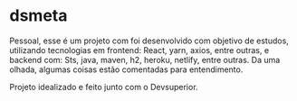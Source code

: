 # dsmeta

Pessoal, esse é um projeto com foi desenvolvido com objetivo de estudos, utilizando tecnologias em frontend: React, yarn, axios, entre outras, e backend com: Sts, java, maven, h2, heroku, netlify, entre outras.
Da uma olhada, algumas coisas estão comentadas para entendimento.

Projeto idealizado e feito junto com o Devsuperior.

